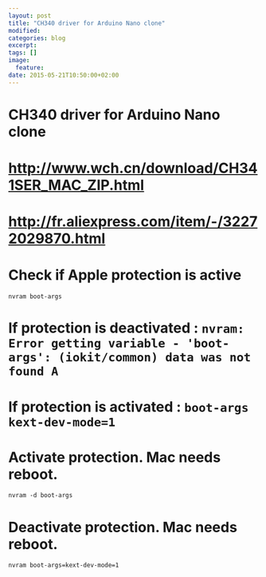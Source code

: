 ```yaml
---
layout: post
title: "CH340 driver for Arduino Nano clone"
modified:
categories: blog
excerpt:
tags: []
image:
  feature:
date: 2015-05-21T10:50:00+02:00
---
```




# CH340 driver for Arduino Nano clone
# <http://www.wch.cn/download/CH341SER_MAC_ZIP.html>
# <http://fr.aliexpress.com/item/-/32272029870.html>

# Check if Apple protection is active
	nvram boot-args

# If protection is deactivated : `nvram: Error getting variable - 'boot-args': (iokit/common) data was not found A`
# If protection is activated : `boot-args	kext-dev-mode=1`

# Activate protection. Mac needs reboot.
	nvram -d boot-args

# Deactivate protection. Mac needs reboot.
	nvram boot-args=kext-dev-mode=1

